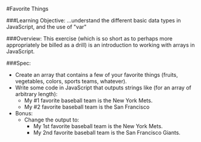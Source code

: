 #Favorite Things

###Learning Objective: 
...understand the different basic data types in JavaScript, and the use of "var"

###Overview:
This exercise (which is so short as to perhaps more appropriately be billed as a drill) is an introduction to working with arrays in JavaScript.

###Spec:
* Create an array that contains a few of your favorite things (fruits, vegetables, colors, sports teams, whatever).
* Write some code in JavaScript that outputs strings like (for an array of arbitrary length):
	* My #1 favorite baseball team is the New York Mets.
	* My #2 favorite baseball team is the San Francisco
* Bonus:
	* Change the output to:
		* My 1st favorite baseball team is the New York Mets.
		* My 2nd favorite baseball team is the San Francisco Giants.

